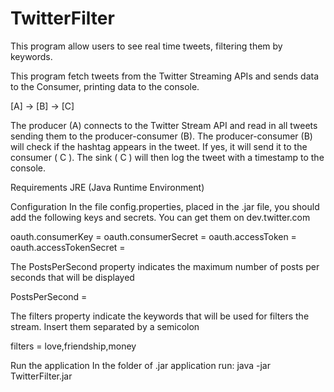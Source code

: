# TwitterFilter
This program allow users to see real time tweets, filtering them by keywords.

This program fetch tweets from the Twitter Streaming APIs and sends data to the Consumer, printing data to the console.

[A] -> [B] -> [C]

The producer (A) connects to the Twitter Stream API and read in all tweets sending them to the producer-consumer (B). The producer-consumer (B) will check if the hashtag appears in the tweet. If yes, it will send it to the consumer ( C ). The sink ( C ) will then log the tweet with a timestamp to the console.

Requirements
JRE (Java Runtime Environment)

Configuration
In the file config.properties, placed in the .jar file, you should add the following keys and secrets. You can get them on dev.twitter.com

oauth.consumerKey =
oauth.consumerSecret =
oauth.accessToken =
oauth.accessTokenSecret =

The PostsPerSecond property indicates the maximum number of posts per seconds that will be displayed

PostsPerSecond =

The filters property indicate the keywords that will be used for filters the stream. Insert them separated by a semicolon

filters = love,friendship,money

Run the application
In the folder of .jar application run: java -jar TwitterFilter.jar